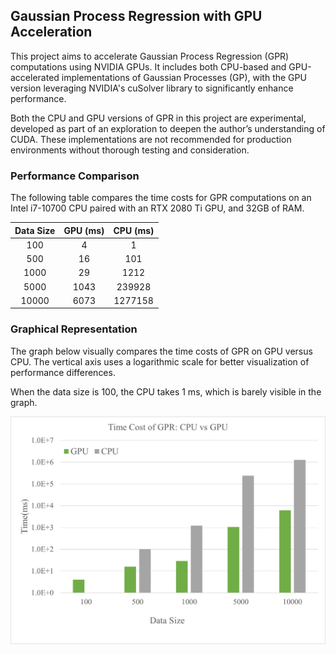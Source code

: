 ## Gaussian Process Regression with GPU Acceleration

This project aims to accelerate Gaussian Process Regression (GPR) computations using NVIDIA GPUs. It includes both CPU-based and GPU-accelerated implementations of Gaussian Processes (GP), with the GPU version leveraging NVIDIA's cuSolver library to significantly enhance performance.

Both the CPU and GPU versions of GPR in this project are experimental, developed as part of an exploration to deepen the author’s understanding of CUDA. These implementations are not recommended for production environments without thorough testing and consideration.

### Performance Comparison

The following table compares the time costs for GPR computations on an Intel i7-10700 CPU paired with an RTX 2080 Ti GPU, and 32GB of RAM.

| Data Size | GPU (ms) | CPU (ms) |
|:---------:|:--------:|:--------:|
|    100    |    4     |    1     |
|    500    |    16    |   101    |
|   1000    |    29    |   1212   |
|   5000    |   1043   |  239928  |
|   10000   |   6073   | 1277158  |

### Graphical Representation

The graph below visually compares the time costs of GPR on GPU versus CPU. The vertical axis uses a logarithmic scale for better visualization of performance differences. 

When the data size is 100, the CPU takes 1 ms, which is barely visible in the graph.

![GPR Cost Compare](images/GPR_CPU_vs_GPU.png)
